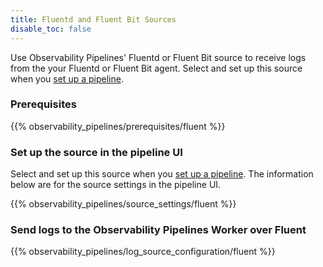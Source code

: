 ```yaml
---
title: Fluentd and Fluent Bit Sources
disable_toc: false
---
```


Use Observability Pipelines' Fluentd or Fluent Bit source to receive logs from the your Fluentd or Fluent Bit agent. Select and set up this source when you [set up a pipeline][1].

### Prerequisites

{{% observability_pipelines/prerequisites/fluent %}}

### Set up the source in the pipeline UI

Select and set up this source when you [set up a pipeline][1]. The information below are for the source settings in the pipeline UI.

{{% observability_pipelines/source_settings/fluent %}}

### Send logs to the Observability Pipelines Worker over Fluent

{{% observability_pipelines/log_source_configuration/fluent %}}

[1]: /observability_pipelines/set_up_pipelines/